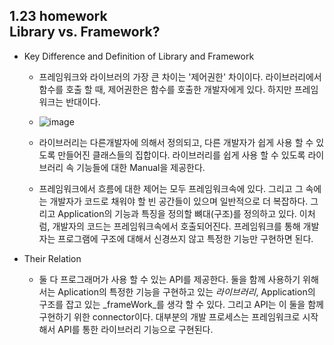 1.23 homework  
Library vs. Framework?
----
* Key Difference and Definition of Library and Framework
    - 프레임워크와 라이브러의 가장 큰 차이는 '제어권한' 차이이다. 라이브러리에서 함수를 호출 할 때, 제어권한은 함수를 호출한 개발자에게 있다. 하지만 프레임워크는 반대이다. 
    - ![image](http://www.programcreek.com/wp-content/uploads/2011/09/framework-vs-library.png "Inversion of control")
    
    - 라이브러리는 다른개발자에 의해서 정의되고, 다른 개발자가 쉽게 사용 할 수 있도록 만들어진 클래스들의 집합이다. 라이브러리를 쉽게 사용 할 수 있도록 라이브러리 속 기능들에 대한 Manual을 제공한다.

    - 프레임워크에서 흐름에 대한 제어는 모두 프레임워크속에 있다. 그리고 그 속에는 개발자가 코드로 채워야 할 빈 공간들이 있으며 일반적으로 더 복잡하다. 그리고 Application의 기능과 특징을 정의할 뼈대(구조)를 정의하고 있다. 이처럼, 개발자의 코드는 프레임워크속에서 호출되어진다. 프레임워크를 통해 개발자는 프로그램에 구조에 대해서 신경쓰지 않고 특정한 기능만 구현하면 된다.

* Their Relation
    - 둘 다 프로그래머가 사용 할 수 있는 API를 제공한다. 둘을 함께 사용하기 위해서는 Aplication의 특정한 기능을 구현하고 있는 _라이브러리_, Application의 구조를 잡고 있는 _frameWork_를 생각 할 수 있다. 그리고 API는 이 둘을 함께 구현하기 위한 connector이다. 대부분의 개발 프로세스는 프레임워크로 시작해서 API를 통한 라이브러리 기능으로 구현된다.

